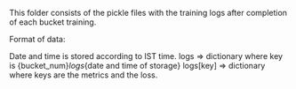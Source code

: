 This folder consists of the pickle files with the training logs after completion of each bucket training.

Format of data:

Date and time is stored according to IST time.
logs => dictionary where key is {bucket_num}_logs_{date and time of storage}
logs[key] => dictionary where keys are the metrics and the loss.
